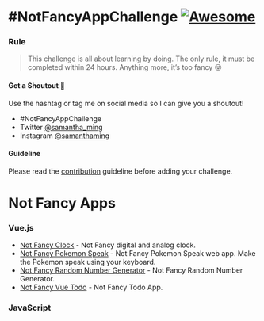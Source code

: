 # #NotFancyAppChallenge [![Awesome](https://cdn.rawgit.com/sindresorhus/awesome/d7305f38d29fed78fa85652e3a63e154dd8e8829/media/badge.svg)](https://github.com/sindresorhus/awesome)

### Rule

> This challenge is all about learning by doing. The only rule, it must be completed within 24 hours. Anything more, it’s too fancy 😜

#### Get a Shoutout 💛

Use the hashtag or tag me on social media so I can give you a shoutout!

- #NotFancyAppChallenge
- Twitter [@samantha_ming](https://twitter.com/samantha_ming)
- Instagram [@samanthaming](https://www.instagram.com/samanthaming/)

#### Guideline

Please read the [contribution](/CONTRIBUTING.md) guideline before adding your challenge.

# Not Fancy Apps

### Vue.js

- [Not Fancy Clock](https://github.com/samanthaming/not-fancy-clock) - Not Fancy digital and analog clock.
- [Not Fancy Pokemon Speak](https://github.com/samanthaming/not-fancy-pokemon-speaks) - Not Fancy Pokemon Speak web app. Make the Pokemon speak using your keyboard.
- [Not Fancy Random Number Generator](https://github.com/samanthaming/not-fancy-random-number-generator) - Not Fancy Random Number Generator.
- [Not Fancy Vue Todo](https://github.com/samanthaming/not-fancy-vue-todo) - Not Fancy Todo App.

### JavaScript
